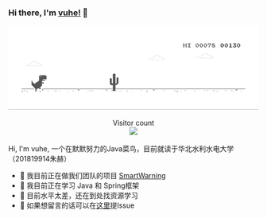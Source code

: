 ### Hi there, I'm [vuhe!](https://gitee.com/vuhe) 👋

<img src="https://github.com/vuhe/vuhe/blob/main/resources/dino.gif">

<p align="center"> 
  Visitor count<br>
  <img src="https://profile-counter.glitch.me/vuhe/count.svg" />
</p>

Hi, I'm vuhe, 一个在默默努力的Java菜鸟，目前就读于华北水利水电大学（201819914朱赫）

- 🔭 我目前正在做我们团队的项目 [SmartWarning](https://gitee.com/vuhe)
- 🌱 我目前正在学习 Java 和 Spring框架
- 👯 目前水平太差，还在到处找资源学习
- 💬 如果想留言的话可以在[这里](https://github.com/vuhe/vuhe/issues)提Issue

